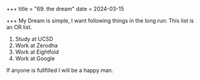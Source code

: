 +++
title = "69. the dream"
date = 2024-03-15

+++
My Dream is simple, I want following things in the long run:
This list is an OR list.

1. Study at UCSD
2. Work at Zerodha
3. Work at Eightfold
4. Work at Google

If anyone is fullfilled I will be a happy man.
